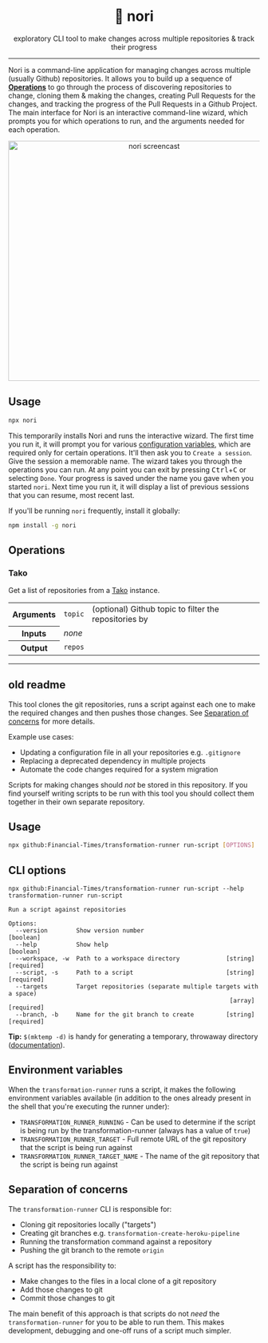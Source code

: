 <h1 align="center">
  🍙 nori
</h1>

<p align="center">
  exploratory CLI tool to make changes across multiple repositories & track their progress
</p>

---

Nori is a command-line application for managing changes across multiple (usually Github) repositories. It allows you to build up a sequence of [**Operations**](#operations) to go through the process of discovering repositories to change, cloning them & making the changes, creating Pull Requests for the changes, and tracking the progress of the Pull Requests in a Github Project. The main interface for Nori is an interactive command-line wizard, which prompts you for which operations to run, and the arguments needed for each operation.

<p align="center">
  <img src="etc/screencast.gif" alt="nori screencast" width="569" height="480">
</p>

## Usage

```sh
npx nori
```

This temporarily installs Nori and runs the interactive wizard. The first time you run it, it will prompt you for various [configuration variables](#configuration), which are required only for certain operations. It'll then ask you to `Create a session`. Give the session a memorable name. The wizard takes you through the operations you can run. At any point you can exit by pressing <kbd>Ctrl</kbd>+<kbd>C</kbd> or selecting `Done`. Your progress is saved under the name you gave when you started `nori`. Next time you run it, it will display a list of previous sessions that you can resume, most recent last.

If you'll be running `nori` frequently, install it globally:

```sh
npm install -g nori
```

## Operations

### Tako

Get a list of repositories from a [Tako](https://github.com/financial-times/tako) instance.

<table>
  <tr>
    <th>Arguments</th>
    <td><code>topic</code></td>
    <td>(optional) Github topic to filter the repositories by</td>
  </tr>
  <tr>
    <th>Inputs</th>
    <td colspan="2"><em>none</em></td>
  </tr>
  <tr>
    <th>Output</th>
    <td colspan="2"><code>repos</code></td>
  </tr>
</table>










---














## old readme

This tool clones the git repositories, runs a script against each one to make the
required changes and then pushes those changes. See [Separation of concerns](#separation-of-concerns)
for more details.

Example use cases:

- Updating a configuration file in all your repositories e.g. `.gitignore`
- Replacing a deprecated dependency in multiple projects
- Automate the code changes required for a system migration

Scripts for making changes should _not_ be stored in this repository. If you find
yourself writing scripts to be run with this tool you should collect them
together in their own separate repository.

## Usage

```bash
npx github:Financial-Times/transformation-runner run-script [OPTIONS]
```

## CLI options

```
npx github:Financial-Times/transformation-runner run-script --help
transformation-runner run-script

Run a script against repositories

Options:
  --version        Show version number                                 [boolean]
  --help           Show help                                           [boolean]
  --workspace, -w  Path to a workspace directory             [string] [required]
  --script, -s     Path to a script                          [string] [required]
  --targets        Target repositories (separate multiple targets with a space)
                                                              [array] [required]
  --branch, -b     Name for the git branch to create         [string] [required]
```

**Tip:** `$(mktemp -d)` is handy for generating a temporary, throwaway directory
([documentation](https://manpages.ubuntu.com/manpages/en/man1/mktemp.1.html)).

## Environment variables

When the `transformation-runner` runs a script, it makes the following environment
variables available (in addition to the ones already present in the shell that
you're executing the runner under):

- `TRANSFORMATION_RUNNER_RUNNING` - Can be used to determine if the script is
  being run by the transformation-runner (always has a value of `true`)
- `TRANSFORMATION_RUNNER_TARGET` - Full remote URL of the git repository that
  the script is being run against
- `TRANSFORMATION_RUNNER_TARGET_NAME` - The name of the git repository that the
  script is being run against

## Separation of concerns

The `transformation-runner` CLI is responsible for:

- Cloning git repositories locally ("targets")
- Creating git branches e.g. `transformation-create-heroku-pipeline`
- Running the transformation command against a repository
- Pushing the git branch to the remote `origin`

A script has the responsibility to:

- Make changes to the files in a local clone of a git repository
- Add those changes to git
- Commit those changes to git

The main benefit of this approach is that scripts do not _need_ the
`transformation-runner` for you to be able to run them. This makes development,
debugging and one-off runs of a script much simpler.
